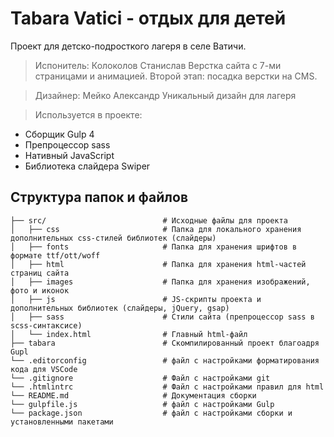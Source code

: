 # Tabara Vatici - отдых для детей
Проект для детско-подросткого лагеря в селе Ватичи. 

> Испонитель: Колоколов Станислав
Верстка сайта с 7-ми страницами и анимацией. Второй этап: посадка верстки на CMS.

> Дизайнер: Мейко Александр
Уникальный дизайн для лагеря

> Используется в проекте: 
* Сборщик Gulp 4
* Препроцессор sass
* Нативный JavaScript 
* Библиотека слайдера Swiper

## Структура папок и файлов

```
├── src/                          # Исходные файлы для проекта
│   ├── css                       # Папка для локального хранения дополнительных css-стилей библиотек (слайдеры)
│   ├── fonts                     # Папка для хранения шрифтов в формате ttf/ott/woff
│   ├── html                      # Папка для хранения html-частей страниц сайта
│   ├── images                    # Папка для хранения изображений, фото и иконок
│   ├── js                        # JS-cкрипты проекта и дополнительных библиотек (слайдеры, jQuery, gsap)
│   ├── sass                      # Стили сайта (препроцессор sass в scss-синтаксисе)
│   └── index.html                # Главный html-файл
├── tabara                        # Скомпилированный проект благоадря Gupl
└── .editorconfig                 # файл с настройками форматирования кода для VSCode
└── .gitignore                    # Файл с настройками git
└── .htmlintrc                    # Файл с настройками правил для html
└── README.md                     # Документация сборки
└── gulpfile.js                   # файл с настройками Gulp
└── package.json                  # файл с настройками сборки и установленными пакетами
```
